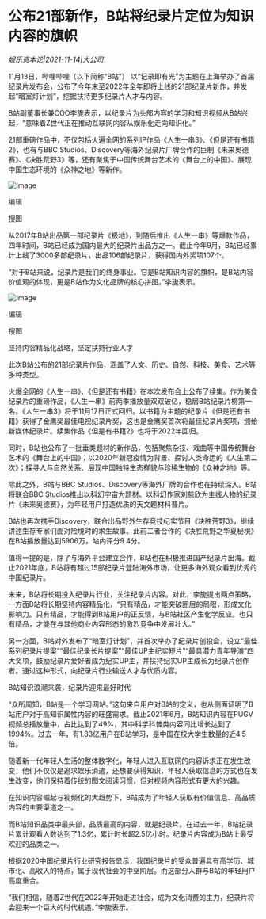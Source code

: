 # 公布21部新作，B站将纪录片定位为知识内容的旗帜

*娱乐资本论|2021-11-14|大公司*

11月13日，哔哩哔哩（以下简称“B站”） 以“记录即有光”为主题在上海举办了首届纪录片发布会，公布了今年末至2022年全年即将上线的21部纪录片新作，并发起“暗室灯计划”，挖掘扶持更多纪录片人才与内容。

B站副董事长兼COO李旎表示，以纪录片为头部内容的学习和知识视频从B站兴起，“意味着Z世代正在推动互联网内容从娱乐化走向知识化。”

21部重磅作品中，不仅包括火遍全网的系列IP作品《人生一串3》、《但是还有书籍2》，也有与BBC Studios、Discovery等海外纪录片厂牌合作的巨制《未来奥德赛》、《决胜荒野3》等，还有聚焦于中国传统舞台艺术的《舞台上的中国》、展现中国生态环境的《众神之地》等新作。

![Image](https://image-tt-private.toutiao.com/tos-cn-i-3003/374293c1e40f4d67b872a44f50a4a33c~tplv-obj.image?policy=eyJ2bSI6MywidWlkIjoiMzYzNzQ2NDAzMiJ9&traceid=2021111418434601015117108532483E19&x-orig-authkey=5a21e4afda5945d9a206a695e4c78a63&x-orig-expires=2147483647&x-orig-sign=plxs8DlLoECBPhAZ5Av%2FkbpUzX4%3D)

编辑

搜图

从2017年B站出品第一部纪录片《极地》，到随后推出《人生一串》等爆款作品，四年时间，B站已经成为国内最大的纪录片出品方之一。截止今年9月，B站已经累计上线了3000多部纪录片，出品106部纪录片，获得国内外奖项107个。

“对于B站来说，纪录片是我们的终身事业。它是B站知识内容的旗帜，是B站内容价值观的体现，更是B站作为文化品牌的核心拼图。”李旎表示。

![Image](https://image-tt-private.toutiao.com/tos-cn-i-3003/c91816c865e443c3a83537a4d7e919c7~tplv-obj.image?policy=eyJ2bSI6MywidWlkIjoiMzYzNzQ2NDAzMiJ9&traceid=2021111418434601015117108538487FC6&x-orig-authkey=5a21e4afda5945d9a206a695e4c78a63&x-orig-expires=2147483647&x-orig-sign=%2FOOYTEV90o31g1a6nG%2FWhzXP8Lk%3D)

编辑

搜图

坚持内容精品化战略，坚定扶持行业人才

此次B站公布的21部纪录片作品，涵盖了人文、历史、自然、科技、美食、艺术等多种类型。

火爆全网的《人生一串》、《但是还有书籍》在本次发布会上公布了续集。作为美食纪录片的重磅作品，《人生一串》前两季播放量双双破亿，稳居B站纪录片榜第一名。《人生一串3》将于11月17日正式回归。以书籍为主题的纪录片《但是还有书籍》获得了金鹰奖最佳电视纪录片奖，这也是金鹰奖首次将最佳纪录片奖项，颁给新媒体纪录片。续集作品《但是有书籍2》也将于2022年回归。

同时，B站也公布了一批垂类题材的新作品，包括聚焦杂技、戏曲等中国传统舞台艺术的《舞台上的中国》；以2020年新冠疫情为背景、探讨人类命运的《人生第二次》；探寻人与自然关系、展现中国独特生态样貌与珍稀生物的《众神之地》等。

除此之外，B站与BBC Studios、Discovery等海外厂牌的合作也在持续深入。B站将联合BBC Studios推出以科幻宇宙为题材、以科幻作家刘慈欣为主线人物的纪录片《未来奥德赛》，为年轻用户打造优质的天文题材科普片。

B站也再次携手Discovery，联合出品野外生存竞技纪实节目《决胜荒野3》，继续讲述生存专家们面对险境时的求生故事。此前二者合作的《决胜荒野之华夏秘境》在B站播放量达到5906万，站内评分9.4分。

值得一提的是，除了与海外平台建立合作，B站也在积极推进国产纪录片出海。截止2021年底，B站将有超过15部纪录片登陆海外市场，让更多海外观众看到优秀的中国纪录片。

未来，B站将长期投入纪录片行业，关注纪录片内容。对此，李旎提出两点策略，一方面B站将长期坚持内容精品化，“只有精品，才能突破圈层的局限，形成文化影响力。只有精品，才能得到B站用户的正反馈，与B站社区产生化学反应。也只有精品，才能在与其他商业内容形态的激烈竞争中发展壮大。”

另一方面，B站对外发布了“暗室灯计划”，并首次举办了纪录片创投会，设立“最佳系列纪录片提案”“最佳纪录长片提案”“最佳UP主纪实短片”“最具潜力青年导演”四大奖项，鼓励纪录片爱好者成为纪实UP主，并扶持纪实UP主成长为纪录片创作者。通过这种形式，向纪录片行业输送人才与优质内容。

B站知识浪潮来袭，纪录片迎来最好时代

“众所周知，B站是一个学习网站。”这句来自用户对B站的定义，也从侧面证明了B站用户对于高知识属性内容的旺盛需求。截止2021年6月，B站知识内容在PUGV视频总播放量中，占比达到了49%，其中科学科普类内容同比增长达到了1994%。过去一年，有1.83亿用户在B站学习，是中国在校大学生数量的近4.5倍。

随着新一代年轻人生活的整体数字化，年轻人进入互联网的内容诉求正在发生改变，他们不仅仅是追求娱乐消遣，还想要获得知识，年轻人获取信息的方式也在发生改变，他们保持着传统的图文阅读习惯，但对视频内容形式有更大的兴趣。

在知识内容崛起与视频化的大趋势下，B站成为了年轻人获取有价值信息、高品质内容的主要渠道之一。

而B站知识品类中最头部，品质最高的内容，就是纪录片。在过去一年，B站纪录片累计观看人数达到了1.3亿，累计时长超2.5亿小时。纪录片内容成为B站上最受欢迎的品类之一。

根据2020中国纪录片行业研究报告显示，我国纪录片的受众普遍具有高学历、城市化、高收入的特点，属于现代社会的中坚阶层。而这部分人群与B站的年轻用户高度重合。

“我们相信，随着Z世代在2022年开始走进社会，成为文化消费的主力，纪录片将会迎来一个巨大的时代机遇。”李旎表示。

